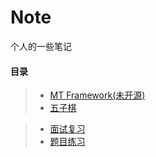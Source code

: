 # Note
个人的一些笔记



#### 目录  
>* [MT Framework(未开源)](https://github.com/LaoMaoKaKa/MT-Framework)
>* [五子棋](https://github.com/LaoMaoKaKa/Gobang)


>* [面试复习](https://github.com/LaoMaoKaKa/Note/blob/main/%E9%9D%A2%E8%AF%95%E5%A4%8D%E4%B9%A0)  
>* [题目练习](https://github.com/LaoMaoKaKa/Note/blob/main/%E9%A2%98%E7%9B%AE%E7%BB%83%E4%B9%A0)  
